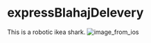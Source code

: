 # expressBlahajDelevery

This is a robotic ikea shark.
![image_from_ios](https://github.com/user-attachments/assets/1378ad12-2a2c-41a9-8adb-00649c3ce2ac)
